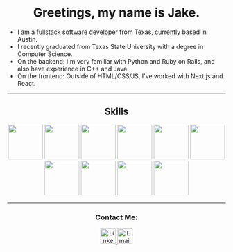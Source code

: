 <h1 align="center">Greetings, my name is Jake.</h1>

* I am a fullstack software developer from Texas, currently based in Austin. 
* I recently graduated from Texas State University with a degree in Computer Science.
* On the backend: I'm very familiar with Python and Ruby on Rails, and also have experience in C++ and Java.
* On the frontend: Outside of HTML/CSS/JS, I've worked with Next.js and React.
<hr />

<h2 align="center">Skills </h2>
<div align="center">
	<img src="https://raw.githubusercontent.com/jtj60/landing-page/main/python1.png" height="80" width="80" />
	<img src="https://raw.githubusercontent.com/jtj60/landing-page/main/rails1.png" height="80" width="80" />
	<img src="https://raw.githubusercontent.com/jtj60/landing-page/main/c++1.png" height="80" width="80" />
	<img src="https://raw.githubusercontent.com/jtj60/landing-page/main/java.png" height="80" width="80" />
	<img src="https://raw.githubusercontent.com/jtj60/landing-page/main/Javascript.png" height="80" width="80" />
	<img src="https://raw.githubusercontent.com/jtj60/landing-page/main/react.png" height="80" width="80" />
	<img src="https://raw.githubusercontent.com/jtj60/landing-page/main/nextJS.png" height="80" width="80" />
	<img src="https://raw.githubusercontent.com/jtj60/landing-page/main/sql.png" height="80" width="80" />
	<img src="https://raw.githubusercontent.com/jtj60/landing-page/main/postgres1.png" height="80" width="80" />
	<img src="https://raw.githubusercontent.com/jtj60/landing-page/main/docker.png" height="80" width="80" />

</div>
<hr />

<h3 align="center">Contact Me: </h3>
<div align="center">
	<a target="blank" href="https://linkedin.com/in/jacob---johnson">
		<img src="https://raw.githubusercontent.com/jtj60/landing-page/main/Linkedin.png" width="35" alt="Linkedin Logo"/>
	</a>
	<a href="mailto:jaketjohnson97@gmail.com">
		<img src="https://raw.githubusercontent.com/jtj60/landing-page/main/Email.png" width="35" alt="Email Logo"/>
	</a>
</div>
